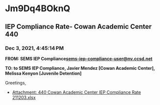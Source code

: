 # Jm9Dq4BOknQ
## IEP Compliance Rate- Cowan Academic Center 440
### Dec 3, 2021, 4:45:14 PM
**FROM: SEMS IEP Compliance<sems-iep-compliance-user@nv.ccsd.net>**

**TO: to SEMS IEP Compliance, Javier Mendez [Cowan Academic Center], Melissa Kenyon [Juvenile Detention]**


Greetings,  





* [Attachment: 440 Cowan Academic Center IEP Compliance Rate 211203.xlsx](Jm9Dq4BOknQ-attachment-1.xlsx)
